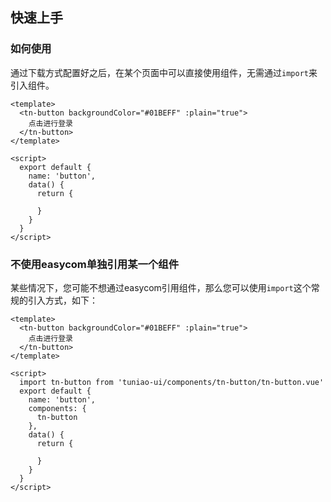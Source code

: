 ## 快速上手
<demo-model url="/"></demo-model>

### 如何使用

通过下载方式配置好之后，在某个页面中可以直接使用组件，无需通过`import`来引入组件。

```vue
<template>
  <tn-button backgroundColor="#01BEFF" :plain="true">
    点击进行登录
  </tn-button>
</template>

<script>
  export default {
    name: 'button',
    data() {
      return {
        
      }
    }
  }
</script>
```



### 不使用easycom单独引用某一个组件

某些情况下，您可能不想通过easycom引用组件，那么您可以使用`import`这个常规的引入方式，如下：

```vue
<template>
  <tn-button backgroundColor="#01BEFF" :plain="true">
    点击进行登录
  </tn-button>
</template>

<script>
  import tn-button from 'tuniao-ui/components/tn-button/tn-button.vue'
  export default {
    name: 'button',
    components: {
      tn-button
    },
    data() {
      return {
        
      }
    }
  }
</script>
```

